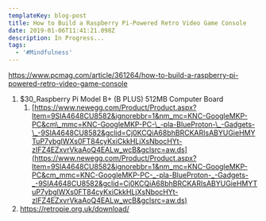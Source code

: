 ```yaml
---
templateKey: blog-post
title: How to Build a Raspberry Pi-Powered Retro Video Game Console
date: 2019-01-06T11:41:21.098Z
description: In Progress...
tags:
  - '#Mindfulness'
---
```

<https://www.pcmag.com/article/361264/how-to-build-a-raspberry-pi-powered-retro-video-game-console>



1. $30_Raspberry Pi Model B+ (B PLUS) 512MB Computer Board
   1. [https://www.newegg.com/Product/Product.aspx?Item=9SIA4648CU8582&ignorebbr=1&nm_mc=KNC-GoogleMKP-PC&cm\_mmc=KNC-GoogleMKP-PC-\_-pla-BlueProton-\_-Gadgets-\_-9SIA4648CU8582&gclid=Cj0KCQiA68bhBRCKARIsABYUGieHMYTuP7ybglWXs0FT84cyKxiCkkHLjXsNbocHYt-zIFZ4EZxvrVkaAoQ4EALw_wcB&gclsrc=aw.ds](https://www.newegg.com/Product/Product.aspx?Item=9SIA4648CU8582&ignorebbr=1&nm_mc=KNC-GoogleMKP-PC&cm_mmc=KNC-GoogleMKP-PC-_-pla-BlueProton-_-Gadgets-_-9SIA4648CU8582&gclid=Cj0KCQiA68bhBRCKARIsABYUGieHMYTuP7ybglWXs0FT84cyKxiCkkHLjXsNbocHYt-zIFZ4EZxvrVkaAoQ4EALw_wcB&gclsrc=aw.ds)
2. <https://retropie.org.uk/download/>

